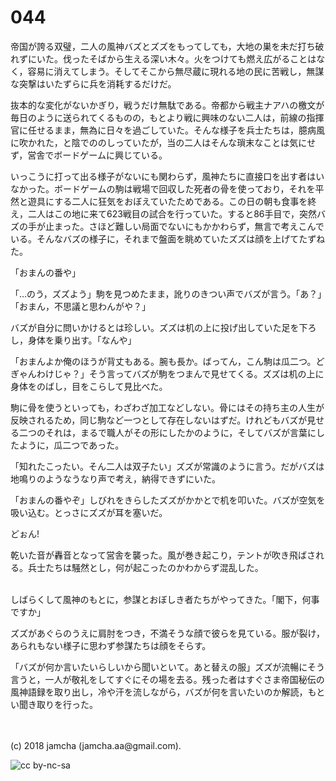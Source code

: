

# 044

帝国が誇る双璧，二人の風神バズとズズをもってしても，大地の巣を未だ打ち破れずにいた。伐ったそばから生える深い木々。火をつけても燃え広がることはなく，容易に消えてしまう。そしてそこから無尽蔵に現れる地の民に苦戦し，無謀な突撃はいたずらに兵を消耗するだけだ。  

抜本的な変化がないかぎり，戦うだけ無駄である。帝都から戦主ナアハの檄文が毎日のように送られてくるものの，もとより戦に興味のない二人は，前線の指揮官に任せるまま，無為に日々を過ごしていた。そんな様子を兵士たちは，臆病風に吹かれた，と陰でののしっていたが，当の二人はそんな瑣末なことは気にせず，営舎でボードゲームに興じている。  

いっこうに打って出る様子がないにも関わらず，風神たちに直接口を出す者はいなかった。ボードゲームの駒は戦場で回収した死者の骨を使っており，それを平然と遊具にする二人に狂気をおぼえていたためである。この日の朝も食事を終え，二人はこの地に来て623戦目の試合を行っていた。すると86手目で，突然バズの手が止まった。さほど難しい局面でないにもかかわらず，無言で考えこんでいる。そんなバズの様子に，それまで盤面を眺めていたズズは顔を上げてたずねた。  

「おまんの番や」  

「…のう，ズズよう」駒を見つめたまま，訛りのきつい声でバズが言う。「あ？」「おまん，不思議と思わんがや？」  

バズが自分に問いかけるとは珍しい。ズズは机の上に投げ出していた足を下ろし，身体を乗り出す。「なんや」  

「おまんよか俺のほうが背丈もある。腕も長か。ばってん，こん駒は瓜二つ。どぎゃんわけじゃ？」そう言ってバズが駒をつまんで見せてくる。ズズは机の上に身体をのばし，目をこらして見比べた。  

駒に骨を使うといっても，わざわざ加工などしない。骨にはその持ち主の人生が反映されるため，同じ駒など一つとして存在しないはずだ。けれどもバズが見せる二つのそれは，まるで職人がその形にしたかのように，そしてバズが言葉にしたように，瓜二つであった。  

「知れたこったい。そん二人は双子たい」ズズが常識のように言う。だがバズは地鳴りのようなうなり声で考え，納得できずにいた。  

「おまんの番やぞ」しびれをきらしたズズがかかとで机を叩いた。バズが空気を吸い込む。とっさにズズが耳を塞いだ。  

どぉん!  

乾いた音が轟音となって営舎を襲った。風が巻き起こり，テントが吹き飛ばされる。兵士たちは騒然とし，何が起こったのかわからず混乱した。  

<br>  
しばらくして風神のもとに，参謀とおぼしき者たちがやってきた。「閣下，何事ですか」  

ズズがあぐらのうえに肩肘をつき，不満そうな顔で彼らを見ている。服が裂け，あられもない様子に思わず参謀たちは顔をそらす。  

「バズが何か言いたいらしいから聞いといて。あと替えの服」ズズが流暢にそう言うと，一人が敬礼をしてすぐにその場を去る。残った者はすぐさま帝国秘伝の風神語録を取り出し，冷や汗を流しながら，バズが何を言いたいのか解読，もとい聞き取りを行った。  

<br>  
<br>  
(c) 2018 jamcha (jamcha.aa@gmail.com).  

![cc by-nc-sa](https://i.creativecommons.org/l/by-nc-sa/4.0/88x31.png)  

